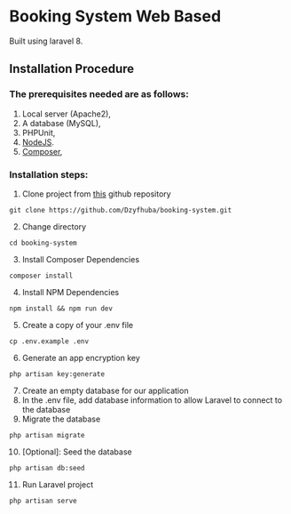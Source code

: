 # Booking System Web Based
Built using laravel 8.
## Installation Procedure
### The prerequisites needed are as follows:
1. Local server (Apache2),
2. A database (MySQL),
3. PHPUnit,
4. [NodeJS](https://nodejs.org/).
5. [Composer](https://getcomposer.org/),
### Installation steps:
1. Clone project from [this](https://github.com/Dzyfhuba/booking-system.git) github repository
```shell
git clone https://github.com/Dzyfhuba/booking-system.git
```
2. Change directory
```shell
cd booking-system
```
3. Install Composer Dependencies
```shell
composer install
```
4. Install NPM Dependencies
```shell
npm install && npm run dev
```
5. Create a copy of your .env file
```shell
cp .env.example .env
```
6. Generate an app encryption key
```shell
php artisan key:generate
```
7. Create an empty database for our application
8. In the .env file, add database information to allow Laravel to connect to the database
9. Migrate the database
```shell
php artisan migrate
```
10. [Optional]: Seed the database
```shell
php artisan db:seed
```
11. Run Laravel project
```shell
php artisan serve
```
